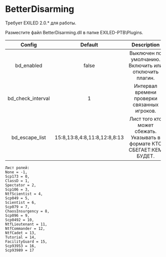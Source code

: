 # BetterDisarming

Требует EXILED 2.0.* для работы.

Разместите файл BetterDisarming.dll в папке EXILED-PTB\Plugins.

| Config        |  Default          | Description  |
| :-------------: | :-----:|:-----:|
| bd_enabled | false | Выключен по умолчанию. Включить или отключить плагин. |
| bd_check_interval | 1 | Интервал времени проверки связанных игроков. |
| bd_escape_list | 15:8,13:8,4:8,11:8,12:8,8:13 | Лист того кто может сбежать. Указывать в формате КТО СБЕГАЕТ:КЕМ БУДЕТ. |
    Лист ролей:
    None = -1,
    Scp173 = 0,
    ClassD = 1,
    Spectator = 2,
    Scp106 = 3,
    NtfScientist = 4,
    Scp049 = 5,
    Scientist = 6,
    Scp079 = 7,
    ChaosInsurgency = 8,
    Scp096 = 9,
    Scp0492 = 10,
    NtfLieutenant = 11,
    NtfCommander = 12,
    NtfCadet = 13,
    Tutorial = 14,
    FacilityGuard = 15,
    Scp93953 = 16,
    Scp93989 = 17

